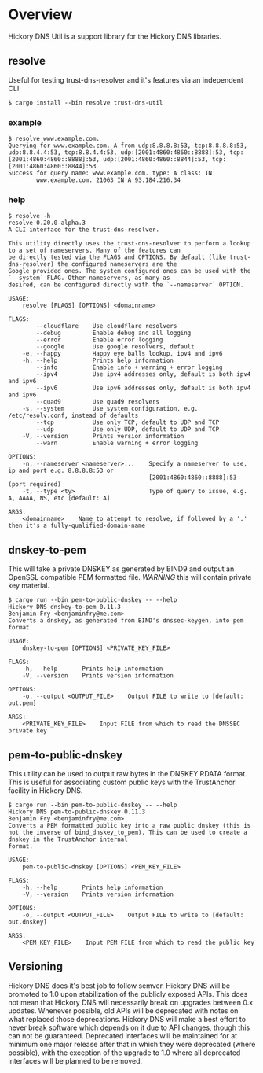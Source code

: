 # Overview

Hickory DNS Util is a support library for the Hickory DNS libraries.

## resolve

Useful for testing trust-dns-resolver and it's features via an independent CLI

```shell
$ cargo install --bin resolve trust-dns-util
```

### example

```shell
$ resolve www.example.com.
Querying for www.example.com. A from udp:8.8.8.8:53, tcp:8.8.8.8:53, udp:8.8.4.4:53, tcp:8.8.4.4:53, udp:[2001:4860:4860::8888]:53, tcp:[2001:4860:4860::8888]:53, udp:[2001:4860:4860::8844]:53, tcp:[2001:4860:4860::8844]:53
Success for query name: www.example.com. type: A class: IN
        www.example.com. 21063 IN A 93.184.216.34
```

### help

```shell
$ resolve -h
resolve 0.20.0-alpha.3
A CLI interface for the trust-dns-resolver.

This utility directly uses the trust-dns-resolver to perform a lookup to a set of nameservers. Many of the features can
be directly tested via the FLAGS and OPTIONS. By default (like trust-dns-resolver) the configured nameservers are the
Google provided ones. The system configured ones can be used with the `--system` FLAG. Other nameservers, as many as
desired, can be configured directly with the `--nameserver` OPTION.

USAGE:
    resolve [FLAGS] [OPTIONS] <domainname>

FLAGS:
        --cloudflare    Use cloudflare resolvers
        --debug         Enable debug and all logging
        --error         Enable error logging
        --google        Use google resolvers, default
    -e, --happy         Happy eye balls lookup, ipv4 and ipv6
    -h, --help          Prints help information
        --info          Enable info + warning + error logging
        --ipv4          Use ipv4 addresses only, default is both ipv4 and ipv6
        --ipv6          Use ipv6 addresses only, default is both ipv4 and ipv6
        --quad9         Use quad9 resolvers
    -s, --system        Use system configuration, e.g. /etc/resolv.conf, instead of defaults
        --tcp           Use only TCP, default to UDP and TCP
        --udp           Use only UDP, default to UDP and TCP
    -V, --version       Prints version information
        --warn          Enable warning + error logging

OPTIONS:
    -n, --nameserver <nameserver>...    Specify a nameserver to use, ip and port e.g. 8.8.8.8:53 or
                                        [2001:4860:4860::8888]:53 (port required)
    -t, --type <ty>                     Type of query to issue, e.g. A, AAAA, NS, etc [default: A]

ARGS:
    <domainname>    Name to attempt to resolve, if followed by a '.' then it's a fully-qualified-domain-name
```

## dnskey-to-pem

This will take a private DNSKEY as generated by BIND9 and output an OpenSSL compatible PEM formatted file. *WARNING* this will contain private key material.

```console
$ cargo run --bin pem-to-public-dnskey -- --help
Hickory DNS dnskey-to-pem 0.11.3
Benjamin Fry <benjaminfry@me.com>
Converts a dnskey, as generated from BIND's dnssec-keygen, into pem format

USAGE:
    dnskey-to-pem [OPTIONS] <PRIVATE_KEY_FILE>

FLAGS:
    -h, --help       Prints help information
    -V, --version    Prints version information

OPTIONS:
    -o, --output <OUTPUT_FILE>    Output FILE to write to [default: out.pem]

ARGS:
    <PRIVATE_KEY_FILE>    Input FILE from which to read the DNSSEC private key
```


## pem-to-public-dnskey

This utility can be used to output raw bytes in the DNSKEY RDATA format. This is useful for associating custom public keys with the TrustAnchor facility in Hickory DNS.

```console
$ cargo run --bin pem-to-public-dnskey -- --help
Hickory DNS pem-to-public-dnskey 0.11.3
Benjamin Fry <benjaminfry@me.com>
Converts a PEM formatted public key into a raw public dnskey (this is not the inverse of bind_dnskey_to_pem). This can be used to create a dnskey in the TrustAnchor internal
format.

USAGE:
    pem-to-public-dnskey [OPTIONS] <PEM_KEY_FILE>

FLAGS:
    -h, --help       Prints help information
    -V, --version    Prints version information

OPTIONS:
    -o, --output <OUTPUT_FILE>    Output FILE to write to [default: out.dnskey]

ARGS:
    <PEM_KEY_FILE>    Input PEM FILE from which to read the public key
```

## Versioning

Hickory DNS does it's best job to follow semver. Hickory DNS will be promoted to 1.0 upon stabilization of the publicly exposed APIs. This does not mean that Hickory DNS will necessarily break on upgrades between 0.x updates. Whenever possible, old APIs will be deprecated with notes on what replaced those deprecations. Hickory DNS will make a best effort to never break software which depends on it due to API changes, though this can not be guaranteed. Deprecated interfaces will be maintained for at minimum one major release after that in which they were deprecated (where possible), with the exception of the upgrade to 1.0 where all deprecated interfaces will be planned to be removed.
